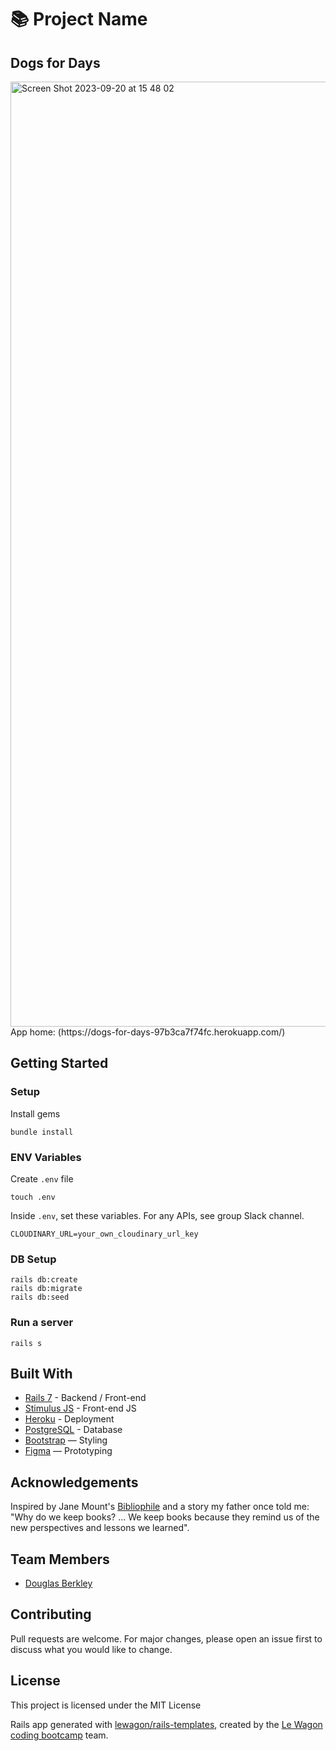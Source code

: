 # 📚 Project Name

<h2>Dogs for Days</h2>
<img width="1512" alt="Screen Shot 2023-09-20 at 15 48 02" src="https://github.com/millerjovon1/dogs_for_days/assets/130570205/23a4330f-b569-46ba-bfe2-d8a670a1dcb5">

<br>
App home: (https://dogs-for-days-97b3ca7f74fc.herokuapp.com/)
   

## Getting Started
### Setup

Install gems
```
bundle install
```

### ENV Variables
Create `.env` file
```
touch .env
```
Inside `.env`, set these variables. For any APIs, see group Slack channel.
```
CLOUDINARY_URL=your_own_cloudinary_url_key
```

### DB Setup
```
rails db:create
rails db:migrate
rails db:seed
```

### Run a server
```
rails s
```

## Built With
- [Rails 7](https://guides.rubyonrails.org/) - Backend / Front-end
- [Stimulus JS](https://stimulus.hotwired.dev/) - Front-end JS
- [Heroku](https://heroku.com/) - Deployment
- [PostgreSQL](https://www.postgresql.org/) - Database
- [Bootstrap](https://getbootstrap.com/) — Styling
- [Figma](https://www.figma.com) — Prototyping

## Acknowledgements
Inspired by Jane Mount's [Bibliophile](https://www.amazon.com/Bibliophile-Illustrated-Miscellany-Jane-Mount/dp/1452167230) and a story my father once told me: "Why do we keep books? ... We keep books because they remind us of the new perspectives and lessons we learned".

## Team Members
- [Douglas Berkley](https://www.linkedin.com/in/dougberkley/)

## Contributing
Pull requests are welcome. For major changes, please open an issue first to discuss what you would like to change.

## License
This project is licensed under the MIT License

Rails app generated with [lewagon/rails-templates](https://github.com/lewagon/rails-templates), created by the [Le Wagon coding bootcamp](https://www.lewagon.com) team.
